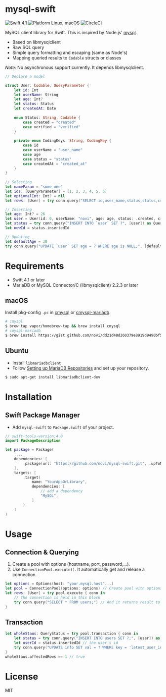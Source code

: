 mysql-swift
===========

[![Swift 4.1](https://img.shields.io/badge/Swift-4.1-orange.svg)](https://swift.org)
![Platform Linux, macOS](https://img.shields.io/badge/Platforms-Linux%2C%20macOS-lightgray.svg)
[![CircleCI](https://circleci.com/gh/novi/mysql-swift.svg?style=svg)](https://circleci.com/gh/novi/mysql-swift)



MySQL client library for Swift.
This is inspired by Node.js' [mysql](https://github.com/mysqljs/mysql).

* Based on libmysqlclient
* Raw SQL query
* Simple query formatting and escaping (same as Node's)
* Mapping queried results to `Codable` structs or classes

_Note:_ No asynchronous support currently. It depends libmysqlclient.

```swift
// Declare a model

struct User: Codable, QueryParameter {
    let id: Int
    let userName: String
    let age: Int?
    let status: Status
    let createdAt: Date
    
    enum Status: String, Codable {
        case created = "created"
        case verified = "verified"
    }
    
    private enum CodingKeys: String, CodingKey {
        case id
        case userName = "user_name"
        case age
        case status = "status"
        case createdAt = "created_at"
    }
}
    
// Selecting
let nameParam = "some one"
let ids: [QueryParameter] = [1, 2, 3, 4, 5, 6]
let optionalInt: Int? = nil
let rows: [User] = try conn.query("SELECT id,user_name,status,status,created_at FROM `user` WHERE (age > ? OR age is ?) OR name = ? OR id IN (?)", [50, optionalInt, nameParam, QueryArray(ids)] ])

// Inserting
let age: Int? = 26
let user = User(id: 0, userName: "novi", age: age, status: .created, createdAt: Date())
let status = try conn.query("INSERT INTO `user` SET ?", [user]) as QueryStatus
let newId = status.insertedId

// Updating
let defaultAge = 30
try conn.query("UPDATE `user` SET age = ? WHERE age is NULL;", [defaultAge])

``` 

# Requirements

* Swift 4.1 or later
* MariaDB or MySQL Connector/C (libmysqlclient) 2.2.3 or later

## macOS

Install pkg-config `.pc` in [cmysql](https://github.com/vapor-community/cmysql) or [cmysql-mariadb](https://github.com/novi/cmysql-mariadb/tree/mariadb).

```sh
# cmysql
$ brew tap vapor/homebrew-tap && brew install cmysql
# cmysql-mariadb
$ brew install https://gist.github.com/novi/dd21d48d260379e8919d9490bf5cfaec/raw/6ea4daa02d93f4ab0110ad30d87ea2b497a71cd0/cmysqlmariadb.rb
```

## Ubuntu

* Install `libmariadbclient`
* Follow [Setting up MariaDB Repositories](https://downloads.mariadb.org/mariadb/repositories/#mirror=yamagata-university) and set up your repository.

```sh
$ sudo apt-get install libmariadbclient-dev
```

# Installation

## Swift Package Manager

* Add `mysql-swift` to `Package.swift` of your project.

```swift
// swift-tools-version:4.0
import PackageDescription

let package = Package(
    ...,
    dependencies: [
        .package(url: "https://github.com/novi/mysql-swift.git", .upToNextMajor(from: "0.9.0"))
    ],
    targets: [
        .target(
            name: "YourAppOrLibrary",
            dependencies: [
                // add a dependency
                "MySQL", 
            ]
        )
    ]
)
```

# Usage

## Connection & Querying

1. Create a pool with options (hostname, port, password,...).
2. Use `ConnectionPool.execute()`. It automatically get and release a connection. 

```swift
let options = Options(host: "your.mysql.host"...)
let pool = ConnectionPool(options: options) // Create pool with options
let rows: [User] = try pool.execute { conn in
	// The connection is held in this block
	try conn.query("SELECT * FROM users;") // And it returns result to outside execute block
}
```

## Transaction

```swift	
let wholeStaus: QueryStatus = try pool.transaction { conn in
	let status = try conn.query("INSERT INTO users SET ?;", [user]) as QueryStatus // Create a user
	let userId = status.insertedId // the user's id
	try conn.query("UPDATE info SET val = ? WHERE key = 'latest_user_id' ", [userId]) // Store user's id that we have created the above
}
wholeStaus.affectedRows == 1 // true
```



# License

MIT
